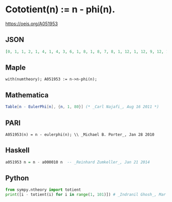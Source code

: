 # Cototient\(n\) :\= n \- phi\(n\)\.
https://oeis.org/A051953
## JSON
```JSON
[0, 1, 1, 2, 1, 4, 1, 4, 3, 6, 1, 8, 1, 8, 7, 8, 1, 12, 1, 12, 9, 12, 1, 16, 5, 14, 9, 16, 1, 22, 1, 16, 13, 18, 11, 24, 1, 20, 15, 24, 1, 30, 1, 24, 21, 24, 1, 32, 7, 30, 19, 28, 1, 36, 15, 32, 21, 30, 1, 44, 1, 32, 27, 32, 17, 46, 1, 36, 25, 46, 1, 48, 1, 38, 35, 40, 17, 54, 1, 48, 27]
```
## Maple
```Maple
with(numtheory); A051953 := n->n-phi(n);
```
## Mathematica
```Mathematica
Table[n - EulerPhi[n], {n, 1, 80}] (* _Carl Najafi_, Aug 16 2011 *)
```
## PARI
```PARI
A051953(n) = n - eulerphi(n); \\ _Michael B. Porter_, Jan 28 2010
```
## Haskell
```Haskell
a051953 n = n - a000010 n  -- _Reinhard Zumkeller_, Jan 21 2014
```
## Python
```Python
from sympy.ntheory import totient
print([i - totient(i) for i in range(1, 101)]) # _Indranil Ghosh_, Mar 17 2017
```
